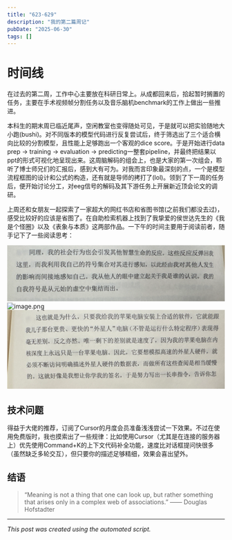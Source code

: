 ```yaml
---
title: "623-629"
description: "我的第二篇周记"
pubDate: "2025-06-30"
tags: []
---
```


# 时间线

在过去的第二周，工作中心主要放在科研日常上。从成都回来后，拾起暂时搁置的任务，主要在手术视频帧分割任务以及音乐脑机benchmark的工作上做出一些推进。

本科生的期末周已临近尾声，空闲教室也变得随处可见，于是就可以把实验随地大小跑(bushi)。对不同版本的模型代码进行反复尝试后，终于筛选出了三个适合横向比较的分割模型，且性能上足够跑出一个客观的dice score。于是开始进行data prep -> training -> evaluation -> predicting一整套pipeline，并最终把结果以ppt的形式可视化地呈现出来。这周脑解码的组会上，也是大家的第一次组会，聆听了博士师兄们的汇报后，感到大有可为。对我而言印象最深刻的点，一个是模型流程框图的设计和公式的构造，还有就是导师的拷打了(lol)。领到了下一周的任务后，便开始讨论分工，对eeg信号的解码及其下游任务上开展新近顶会论文的调研。

上周还和女朋友一起探索了一家超大的网红书店和省图书馆(之前我们都没去过)，感受比较好的应该是省图了。在自助检索机器上找到了我挚爱的侯世达先生的《我是个怪圈》以及《表象与本质》这两部作品。一下午的时间主要用于阅读前者，随手记下了一些阅读思考：

![image.png](./image/623-629/1.png)
![image.png](./image/623-629/2.png)
![image.png](./image/623-629/3.png)




## 技术问题

得益于大佬的推荐，订阅了Cursor的月度会员准备浅浅尝试一下效果。不过在使用免费版时，我也摸索出了一些规律：比如使用Cursor（尤其是在连接的服务器上）优先使用Command+K的上下文代码补全功能，速度比对话框提问快很多（虽然缺乏多轮交互），但只要你的描述足够精细，效果会喜出望外。

## 结语

> “Meaning is not a thing that one can look up, but rather something that arises only in a complex web of associations.”
> —— Douglas Hofstadter




---

*This post was created using the automated script.*
